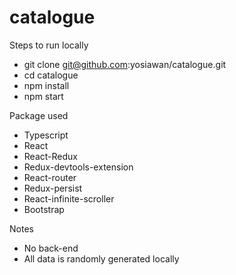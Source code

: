 # catalogue

Steps to run locally
- git clone git@github.com:yosiawan/catalogue.git
- cd catalogue
- npm install
- npm start

Package used
- Typescript
- React
- React-Redux
- Redux-devtools-extension
- React-router
- Redux-persist
- React-infinite-scroller
- Bootstrap

Notes
- No back-end
- All data is randomly generated locally
